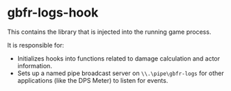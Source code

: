 # gbfr-logs-hook

This contains the library that is injected into the running game process.

It is responsible for:

- Initializes hooks into functions related to damage calculation and actor information.
- Sets up a named pipe broadcast server on `\\.\pipe\gbfr-logs` for other applications (like the DPS Meter) to listen for events.
